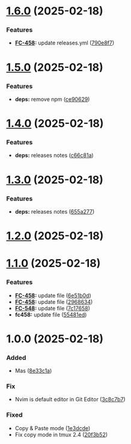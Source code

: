 # [1.6.0](https://github.com/al0xd/dotfiles/compare/v1.5.0...v1.6.0) (2025-02-18)


### Features

* **[FC-458](https://fordeer.atlassian.net/browse/FC-458):** update releases.yml ([790e8f7](https://github.com/al0xd/dotfiles/commit/790e8f7f0acff2f458f268a6f7a9e0bdb0608a4f))

# [1.5.0](https://github.com/al0xd/dotfiles/compare/v1.4.0...v1.5.0) (2025-02-18)


### Features

* **deps:** remove npm ([ce90629](https://github.com/al0xd/dotfiles/commit/ce9062995b554b165c56abf4ce1e1ba6a811560e))

# [1.4.0](https://github.com/al0xd/dotfiles/compare/v1.3.0...v1.4.0) (2025-02-18)


### Features

* **deps:** releases notes ([c66c81a](https://github.com/al0xd/dotfiles/commit/c66c81af6f9b292d0ce5d84881939f0ea306a7cd))

# [1.3.0](https://github.com/al0xd/dotfiles/compare/v1.2.0...v1.3.0) (2025-02-18)


### Features

* **deps:** releases notes ([655a277](https://github.com/al0xd/dotfiles/commit/655a27765ffc337eaa6c015eb839321ae13f5da4))

# [1.2.0](https://github.com/al0xd/dotfiles/compare/v1.1.0...v1.2.0) (2025-02-18)

# [1.1.0](https://github.com/al0xd/dotfiles/compare/v1.0.0...v1.1.0) (2025-02-18)


### Features

* **[FC-458](https://fordeer.atlassian.net/browse/FC-458):** update file ([6e51b0d](https://github.com/al0xd/dotfiles/commit/6e51b0d5e1f80242f904baa4308b4b7e62177b68))
* **[FC-458](https://fordeer.atlassian.net/browse/FC-458):** update file ([2968634](https://github.com/al0xd/dotfiles/commit/2968634f8c62f5e24f364310e43bae5150c8c6df))
* **[FC-548](https://fordeer.atlassian.net/browse/FC-548):** update file ([7c17658](https://github.com/al0xd/dotfiles/commit/7c176582e53863bf3f5962f780fd4341a63b9669))
* **fc458:** update file ([55481ed](https://github.com/al0xd/dotfiles/commit/55481edbf7340aaf04d367c80ebe8aac77f926aa))

# 1.0.0 (2025-02-18)


### Added

* Mas ([8e33c1a](https://github.com/al0xd/dotfiles/commit/8e33c1ae72dea7d435b237b5826ab15cdc792cd8))

### Fix

* Nvim is default editor in Git Editor ([3c8c7b7](https://github.com/al0xd/dotfiles/commit/3c8c7b7df9c834edb893b1c7d4d769813cc1c099))

### Fixed

* Copy & Paste mode ([1e3dcde](https://github.com/al0xd/dotfiles/commit/1e3dcde11093549f62e200b92f3f8ab290f7746a))
* Fix copy mode in tmux 2.4 ([20f3b52](https://github.com/al0xd/dotfiles/commit/20f3b526412c5e27fcc362f49e41ac8d001da87f))
